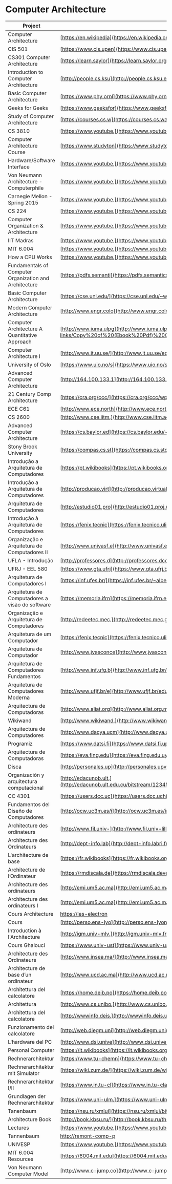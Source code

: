 # Computer Architecture

| Project                                                           | URL                                                                                                                                                                              | Language |
|-------------------------------------------------------------------|-----------------------------------------------------------------------------------------------------------------------------------------------------------------------------------------|----------|
| Computer Architecture                                             | [https://en.wikipedia](https://en.wikipedia.org/wiki/Computer_architecture)                                                                                                             | EN       |
| CIS 501                                                           | [https://www.cis.upen](https://www.cis.upenn.edu/~milom/cis501-Fall11/)                                                                                            | EN       |
| CS301 Computer Architecture                                       | [https://learn.saylor](https://learn.saylor.org/course/view.php?id=71)                                                                                                                  | EN       |
| Introduction to Computer Architecture                             | [http://people.cs.ksu](http://people.cs.ksu.edu/~schmidt/300s05/Lectures/ArchNotes/arch.html)                                                                                           | EN       |
| Basic Computer Architecture                                       | [https://www.phy.ornl](https://www.phy.ornl.gov/csep/ca/node2.html)                                                                                                                     | EN       |
| Geeks for Geeks                                                   | [https://www.geeksfor](https://www.geeksforgeeks.org/computer-organization-and-architecture-tutorials/)                                                                                 | EN       |
| Study of Computer Architecture                                    | [https://courses.cs.w](https://courses.cs.washington.edu/courses/cse378/06sp/lectures/lecture1.pdf)                                                                                     | EN       |
| CS 3810                                                           | [https://www.youtube.](https://www.youtube.com/playlist?list=PLm7BxCUdWqZzjZ-jRe73KUfj2GsSS2FPy)                                                                                        | EN       |
| Computer Architecture Course                                      | [https://www.studyton](https://www.studytonight.com/computer-architecture/)                                                                                                             | EN       |
| Hardware/Software Interface                                       | [https://www.youtube.](https://www.youtube.com/watch?v=2JS6EXdqi5M&list=PL0oekSefhQVJdk0hSRu6sZ2teWM740NtL)                                                                             | EN       |
| Von Neumann Architecture - Computerphile                          | [https://www.youtube.](https://www.youtube.com/watch?v=Ml3-kVYLNr8)                                                                                                                     | EN       |
| Carnegie Mellon - Spring 2015                                     | [https://www.youtube.](https://www.youtube.com/watch?v=zLP_X4wyHbY&list=PL5PHm2jkkXmi5CxxI7b3JCL1TWybTDtKq)                                                                             | EN       |
| CS 224                                                            | [https://www.youtube.](https://www.youtube.com/watch?v=CDO28Esqmcg&list=PLhwVAYxlh5dvB1MkZrcRZy6x_a2yORNAu)                                                                             | EN       |
| Computer Organization & Architecture                              | [https://www.youtube.](https://www.youtube.com/watch?v=h4prlOPOpNQ&list=PLgBlB7BVKQmg__8dTZOkHBSj4WDRgZ4vX)                                                                             | EN       |
| IIT Madras                                                        | [https://www.youtube.](https://www.youtube.com/watch?v=leWKvuZVUE8&list=PL618BCCBE114511B3)                                                                                             | EN       |
| MIT 6.004                                                         | [https://www.youtube.](https://www.youtube.com/watch?v=9DWlqtsNGV0&list=PLMF2PpA06Sb2CcgshzLYsZJcevBZ-ZNt3)                                                                             | EN       |
| How a CPU Works                                                   | [https://www.youtube.](https://www.youtube.com/watch?v=cNN_tTXABUA)                                                                                                                     | EN       |
| Fundamentals of Computer Organization and Architecture            | [https://pdfs.semanti](https://pdfs.semanticscholar.org/4bd9/9622f8f83e80c8145dda5852b9a3e8ab3d4a.pdf)                                                                                  | EN       |
| Basic Computer Architecture                                       | [https://cse.unl.edu/](https://cse.unl.edu/~witty/class/embedded/material/note/architecture.pdf)                                                                                        | EN       |
| Modern Computer Architecture                                      | [http://www.engr.colo](http://www.engr.colostate.edu/ECE251/Lectures/Lecture27connors.pdf)                                                                                              | EN       |
| Computer Architecture A Quantitative Approach                     | [http://www.iuma.ulpg](http://www.iuma.ulpgc.es/~nunez/clases-micros-para-com/clases-mpc-slides-links/Copy%20of%20(Ebook%20Pdf)%20Computer%20Architecture%20A%20Quantitative%20App.pdf) | EN       |
| Computer Architecture I                                           | [http://www.it.uu.se/](http://www.it.uu.se/edu/course/homepage/dark/ht11/dark1-1-welcome.pdf)                                                                                           | EN       |
| University of Oslo                                                | [https://www.uio.no/s](https://www.uio.no/studier/emner/matnat/ifi/INF2270/v14/dokumenter/kompendium-inf2270.pdf)                                                                       | EN       |
| Advanced Computer Architecture                                    | [http://164.100.133.1](http://164.100.133.129:81/econtent/Uploads/Advanced_Computer_Architecture.pdf)                                                                                   | EN       |
| 21 Century Comp Architecture                                      | [https://cra.org/ccc/](https://cra.org/ccc/wp-content/uploads/sites/2/2015/05/21stcenturyarchitecturewhitepaper.pdf)                                                                    | EN       |
| ECE C61                                                           | [http://www.ece.north](http://www.ece.northwestern.edu/~kcoloma/ece361/lectures/Lec03-isa.pdf)                                                                                          | EN       |
| CS 2600                                                           | [http://www.cse.iitm.](http://www.cse.iitm.ac.in/~vplab/courses/comp_org/LEC_INTRO.pdf)                                                                                                 | EN       |
| Advanced Computer Architecture                                    | [https://cs.baylor.ed](https://cs.baylor.edu/~maurer/aida/courses/archintro.pdf)                                                                                                        | EN       |
| Stony Brook University                                            | [https://compas.cs.st](https://compas.cs.stonybrook.edu/course/cse502-s13/lectures/cse502-L4-pipelining.pdf)                                                                            | EN       |
| Introdução a Arquitetura de Computadores                          | [https://pt.wikibooks](https://pt.wikibooks.org/wiki/Introdu%C3%A7%C3%A3o_%C3%A0_Arquitetura_de_Computadores)                                                                           | PT       |
| Introdução a Arquitetura de Computadores                          | [http://producao.virt](http://producao.virtual.ufpb.br/books/edusantana/introducao-a-arquitetura-de-computadores-livro/livro/livro.chunked/index.html)                                  | PT       |
| Arquitetura de Computadores                                       | [http://estudio01.pro](http://estudio01.proj.ufsm.br/cadernos/cafw/tecnico_informatica/arquitetura_computadores.pdf)                                                                    | PT       |
| Introdução à Arquitetura de Computadores                          | [https://fenix.tecnic](https://fenix.tecnico.ulisboa.pt/disciplinas/IAC4/2013-2014/1-semestre/aulas-teoricas)                                                                           | PT       |
| Organização e Arquitetura de Computadores II                      | [http://www.univasf.e](http://www.univasf.edu.br/~romulo.camara/novo/?page_id=168)                                                                                                      | PT       |
| UFLA - Introdução                                                 | [http://professores.d](http://professores.dcc.ufla.br/~monserrat/icc/Introducao_arq_computador.pdf)                                                                                     | PT       |
| UFRJ - EEL 580                                                    | [https://www.gta.ufrj](https://www.gta.ufrj.br/ensino/EEL580/index.html)                                                                                                                | PT       |
| Arquitetura de Computadores I                                     | [https://inf.ufes.br/](https://inf.ufes.br/~alberto/arq_comp.html)                                                                                                                      | PT       |
| Arquitetura de Computadores a visão do software                   | [https://memoria.ifrn](https://memoria.ifrn.edu.br/bitstream/handle/1044/982/Arquitetura%20de%20Computadores%20-%20Ebook.pdf)                                                           | PT       |
| Organização e Arquitetura de Computadores                         | [http://redeetec.mec.](http://redeetec.mec.gov.br/images/stories/pdf/eixo_infor_comun/tec_inf/081112_org_arq_comp.pdf)                                                                  | PT       |
| Arquitetura de um Computador                                      | [https://fenix.tecnic](https://fenix.tecnico.ulisboa.pt/downloadFile/3779579950902/iac-02h.pdf)                                                                                         | PT       |
| Arquitetura de Computador                                         | [http://www.jvasconce](http://www.jvasconcellos.com.br/unijorge/wp-content/uploads/2012/02/Arquitetura-de-Computadores.pdf)                                                             | PT       |
| Arquitetura de Computadores Fundamentos                           | [http://www.inf.ufg.b](http://www.inf.ufg.br/~fmc/arqcomp/Fundamentos1.pdf)                                                                                                             | PT       |
| Arquitetura de Computadores Moderna                               | [http://www.ufjf.br/e](http://www.ufjf.br/eduardo_barrere/files/2013/03/Aula011.pdf)                                                                                                    | PT       |
| Arquitectura de Computadoras                                      | [http://www.aliat.org](http://www.aliat.org.mx/BibliotecasDigitales/sistemas/Arquitectura_computadoras_I.pdf)                                                                           | ES       |
| Wikiwand                                                          | [http://www.wikiwand.](http://www.wikiwand.com/es/Arquitectura_de_computadoras#/Introducci%C3%B3n)                                                                                      | ES       |
| Arquitectura de Computadores                                      | [http://www.dacya.ucm](http://www.dacya.ucm.es/hidalgo/arquitectura/tema1.pdf)                                                                                                          | ES       |
| Programiz                                                         | [https://www.datsi.fi](https://www.datsi.fi.upm.es/docencia/Arquitectura_09/)                                                                                                           | ES       |
| Arquitectura de Computadoras                                      | [https://eva.fing.edu](https://eva.fing.edu.uy/course/view.php?id=195)                                                                                                                  | ES       |
| Disca                                                             | [http://personales.up](http://personales.upv.es/pabmitor/acso/FILES/ArqComp/CST/ArqComp%20t3.pdf)                                                                                       | ES       |
| Organización y arquitectura computacional                         | [http://edacunob.ult.](http://edacunob.ult.edu.cu/bitstream/123456789/37/1/Organizaci%C3%B3n%20y%20Arquitectura%20de%20computadoras.%20Un%20enfoque%20pr%C3%A1ctico.pdf)                | ES       |
| CC 4301                                                           | [https://users.dcc.uc](https://users.dcc.uchile.cl/~jfabry/arq/arquitectura.pdf)                                                                                                        | ES       |
| Fundamentos del Diseño de Computadores                            | [http://ocw.uc3m.es/i](http://ocw.uc3m.es/ingenieria-informatica/arquitectura-de-computadores/materiales/es-m1-01-fund-ocw.pdf)                                                         | ES       |
| Architecture des ordinateurs                                      | [http://www.fil.univ-](http://www.fil.univ-lille1.fr/~wegrzyno/portail/Info/Doc/HTML/seq8_architecture.html)                                                                            | FR       |
| Architecture des Ordinateurs                                      | [http://dept-info.lab](http://dept-info.labri.fr/ENSEIGNEMENT/archi/cours/archi.pdf)                                                                                                    | FR       |
| L'architecture de base                                            | [https://fr.wikibooks](https://fr.wikibooks.org/wiki/Fonctionnement_d%27un_ordinateur/L%27architecture_de_base_d%27un_ordinateur)                                                       | FR       |
| Architecture de l’Ordinateur                                      | [https://rmdiscala.de](https://rmdiscala.developpez.com/cours/LesChapitres.html/Cours1/Chap1.5.htm)                                                                                     | FR       |
| Architecture des ordinateurs                                      | [http://emi.um5.ac.ma](http://emi.um5.ac.ma/belouadha/assets/doc/Architecture.pdf)                                                                                                      | FR       |
| Architecture des ordinateurs I                                    | [http://emi.um5.ac.ma](http://emi.um5.ac.ma/eleuldj/Cours/Arc_Ord/ArcOrd1.pdf)                                                                                                          | FR       |
| Cours Architecture                                                | [https://les-electron](https://les-electroniciens.com/sites/default/files/cours/cours-architecture_des_ordinateurs.pdf)                                                                 | FR       |
| Cours                                                             | [http://perso.ens-lyo](http://perso.ens-lyon.fr/frederic.vivien/Enseignement/Archi-2001-2002/Cours.pdf)                                                                                 | FR       |
| Introduction à l'Architecture                                     | [http://igm.univ-mlv.](http://igm.univ-mlv.fr/ens/Licence/L3/2008-2009/ArchiOrdi/cours/BlinGuillaume-ArchiOrdi-Intro.pdf)                                                               | FR       |
| Cours Ghalouci                                                    | [https://www.univ-ust](https://www.univ-usto.dz/images/coursenligne/Cours_ghalouci.pdf)                                                                                                 | FR       |
| Architecture des Ordinateurs                                      | [http://www.insea.ma/](http://www.insea.ma/download/coursarchi.pdf)                                                                                                                     | FR       |
| Architecture de base d’un ordinateur                              | [http://www.ucd.ac.ma](http://www.ucd.ac.ma/gptn/Files/Other/Web%20Info/Architecture.pdf)                                                                                               | FR       |
| Architettura del calcolatore                                      | [https://home.deib.po](https://home.deib.polimi.it/roveri/SlideInformaticaGrafica/2_Architettura_del_calcolatore.pdf)                                                                   | IT       |
| Architettura                                                      | [http://www.cs.unibo.](http://www.cs.unibo.it/~zuppirol/Architettura.pdf)                                                                                                               | IT       |
| Architettura del calcolatore                                      | [http://wwwinfo.deis.](http://wwwinfo.deis.unical.it/~irina/lezioni/lezione3.pdf)                                                                                                       | IT       |
| Funzionamento del calcolatore                                     | [http://web.diegm.uni](http://web.diegm.uniud.it/pierluca/public_html/teaching/fpac/strumenti/simcpu/doc_it/01_architettura_e_funzionamento_del_calcolatore.pdf)                        | IT       |
| L'hardware del PC                                                 | [http://www.dsi.unive](http://www.dsi.unive.it/~mace/web/Teaching/InfBase2010/03-10set-Hardware.pdf)                                                                                    | IT       |
| Personal Computer                                                 | [https://it.wikibooks](https://it.wikibooks.org/wiki/Personal_computer/Architettura)                                                                                                    | IT       |
| Rechnerarchitektur                                                | [https://www.tu-chemn](https://www.tu-chemnitz.de/informatik/friz/Grundl-Inf/Rechnerarchitektur/Vorlesung/vorlesung_1.pdf)                                                              | DE       |
| Rechnerarchitektur mit Simulator                                  | [https://wiki.zum.de/](https://wiki.zum.de/wiki/Rechnerarchitektur_mit_Simulator_JOHNNY)                                                                                                | DE       |
| Rechnerarchitektur I/II                                           | [https://www.in.tu-cl](https://www.in.tu-clausthal.de/uploads/media/Rechnerarchitektur_Skript_02.pdf)                                                                                   | DE       |
| Grundlagen der Rechnerarchitektur                                 | [https://www.uni-ulm.](https://www.uni-ulm.de/fileadmin/website_uni_ulm/iui.inst.050/vorlesungen/wise1415/gdra/GdRA-falk-WS1415-6-Rechnerarchitektur.pdf)                               | DE       |
| Tanenbaum                                                         | [https://nsu.ru/xmlui](https://nsu.ru/xmlui/bitstream/handle/nsu/9054/tanenbaum_AC.pdf)                                                                                                 | RU       |
| Architecture Book                                                 | [http://book.kbsu.ru/](http://book.kbsu.ru/theory/chapter2/1_2_0.html)                                                                                                                  | RU       |
| Lectures                                                          | [https://www.youtube.](https://www.youtube.com/watch?v=dVZrHGNGvb0)                                                                                                                     | RU       |
| Tannenbaum                                                        | [http://remont-comp-p](http://remont-comp-pomosh.ru/Book/Tannenbaum_Arhitektura_Kompjutera_izdanie_4.pdf)                                                                               | RU       |
| UNIVESP                                                           | [https://www.youtube.](https://www.youtube.com/watch?v=HgA-oXOV7kI&list=PLxI8Can9yAHdG-xUDj6i-HGB7IAsAU-t1)                                                                             | PT       |
| MIT 6.004 Resources                                               | [https://6004.mit.edu](https://6004.mit.edu/web/spring19/resources/lectures)                                                                                                                       | EN       |
| Von Neumann Computer Model                                        | [http://www.c-jump.co](http://www.c-jump.com/CIS77/CPU/VonNeumann/lecture.html)                                                                                                         | EN       |
